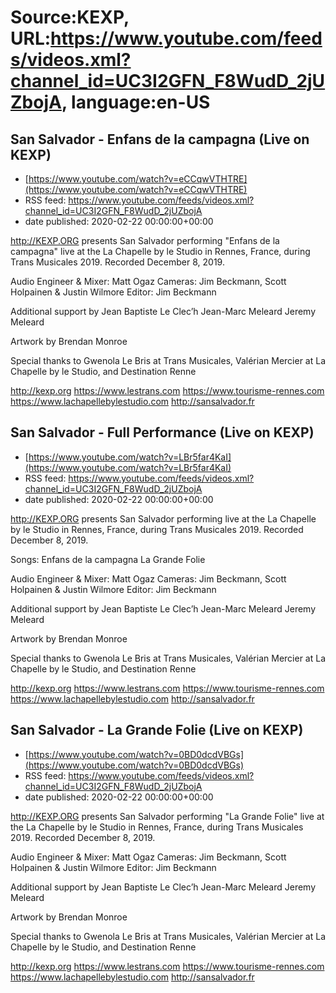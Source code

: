 # Source:KEXP, URL:https://www.youtube.com/feeds/videos.xml?channel_id=UC3I2GFN_F8WudD_2jUZbojA, language:en-US

## San Salvador - Enfans de la campagna (Live on KEXP)
 - [https://www.youtube.com/watch?v=eCCqwVTHTRE](https://www.youtube.com/watch?v=eCCqwVTHTRE)
 - RSS feed: https://www.youtube.com/feeds/videos.xml?channel_id=UC3I2GFN_F8WudD_2jUZbojA
 - date published: 2020-02-22 00:00:00+00:00

http://KEXP.ORG presents San Salvador performing "Enfans de la campagna" live at the La Chapelle by le Studio in Rennes, France, during Trans Musicales 2019. Recorded December 8, 2019.

Audio Engineer & Mixer: Matt Ogaz
Cameras: Jim Beckmann, Scott Holpainen & Justin Wilmore
Editor: Jim Beckmann

Additional support by 
Jean Baptiste Le Clec’h
Jean-Marc Meleard
Jeremy Meleard

Artwork by Brendan Monroe

Special thanks to Gwenola Le Bris at Trans Musicales, Valérian Mercier at La Chapelle by le Studio, and Destination Renne

http://kexp.org
https://www.lestrans.com
https://www.tourisme-rennes.com
https://www.lachapellebylestudio.com
http://sansalvador.fr

## San Salvador - Full Performance (Live on KEXP)
 - [https://www.youtube.com/watch?v=LBr5far4KaI](https://www.youtube.com/watch?v=LBr5far4KaI)
 - RSS feed: https://www.youtube.com/feeds/videos.xml?channel_id=UC3I2GFN_F8WudD_2jUZbojA
 - date published: 2020-02-22 00:00:00+00:00

http://KEXP.ORG presents San Salvador performing live at the La Chapelle by le Studio in Rennes, France, during Trans Musicales 2019. Recorded December 8, 2019.

Songs:
Enfans de la campagna
La Grande Folie

Audio Engineer & Mixer: Matt Ogaz
Cameras: Jim Beckmann, Scott Holpainen & Justin Wilmore
Editor: Jim Beckmann

Additional support by 
Jean Baptiste Le Clec’h
Jean-Marc Meleard
Jeremy Meleard

Artwork by Brendan Monroe

Special thanks to Gwenola Le Bris at Trans Musicales, Valérian Mercier at La Chapelle by le Studio, and Destination Renne

http://kexp.org
https://www.lestrans.com
https://www.tourisme-rennes.com
https://www.lachapellebylestudio.com
http://sansalvador.fr

## San Salvador - La Grande Folie (Live on KEXP)
 - [https://www.youtube.com/watch?v=0BD0dcdVBGs](https://www.youtube.com/watch?v=0BD0dcdVBGs)
 - RSS feed: https://www.youtube.com/feeds/videos.xml?channel_id=UC3I2GFN_F8WudD_2jUZbojA
 - date published: 2020-02-22 00:00:00+00:00

http://KEXP.ORG presents San Salvador performing "La Grande Folie" live at the La Chapelle by le Studio in Rennes, France, during Trans Musicales 2019. Recorded December 8, 2019.

Audio Engineer & Mixer: Matt Ogaz
Cameras: Jim Beckmann, Scott Holpainen & Justin Wilmore
Editor: Jim Beckmann

Additional support by 
Jean Baptiste Le Clec’h
Jean-Marc Meleard
Jeremy Meleard

Artwork by Brendan Monroe

Special thanks to Gwenola Le Bris at Trans Musicales, Valérian Mercier at La Chapelle by le Studio, and Destination Renne

http://kexp.org
https://www.lestrans.com
https://www.tourisme-rennes.com
https://www.lachapellebylestudio.com
http://sansalvador.fr

